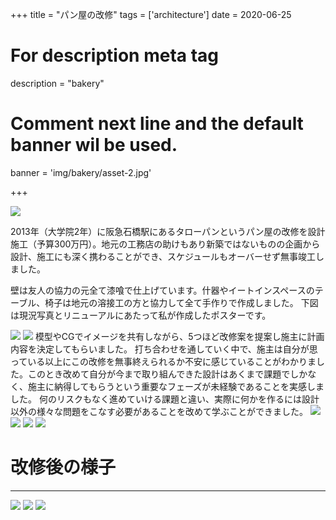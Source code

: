 +++
title = "パン屋の改修"
tags = ['architecture']
date = 2020-06-25

# For description meta tag
description = "bakery"

# Comment next line and the default banner wil be used.
banner = 'img/bakery/asset-2.jpg'

+++

![](img/bakery/asset-0.png)

2013年（大学院2年）に阪急石橋駅にあるタローパンというパン屋の改修を設計施工（予算300万円）。地元の工務店の助けもあり新築ではないものの企画から設計、施工にも深く携わることができ、スケジュールもオーバーせず無事竣工しました。  

壁は友人の協力の元全て漆喰で仕上げています。什器やイートインスペースのテーブル、椅子は地元の溶接工の方と協力して全て手作りで作成しました。
下図は現況写真とリニューアルにあたって私が作成したポスターです。

![](img/bakery/asset-1.jpg)
![](img/bakery/asset-2.jpg)
模型やCGでイメージを共有しながら、5つほど改修案を提案し施主に計画内容を決定してもらいました。
打ち合わせを通していく中で、施主は自分が思っている以上にこの改修を無事終えられるか不安に感じていることがわかりました。このとき改めて自分が今まで取り組んできた設計はあくまで課題でしかなく、施主に納得してもらうという重要なフェーズが未経験であることを実感しました。
何のリスクもなく進めていける課題と違い、実際に何かを作るには設計以外の様々な問題をこなす必要があることを改めて学ぶことができました。
![](img/bakery/asset-3.jpg)
![](img/bakery/asset-4.jpg)
![](img/bakery/asset-5.jpg)
![](img/bakery/asset-6.jpg)
# 改修後の様子
---

![](img/bakery/asset-7.jpg)
![](img/bakery/asset-8.jpg)
![](img/bakery/asset-9.jpg)
